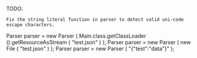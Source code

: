 TODO:

	Fix the string literal function in parser to detect valid uni-code escape characters.


Parser parser = new Parser ( Main.class.getClassLoader ().getResourceAsStream ( "test.json" ) );
Parser parser = new Parser ( new File ( "test.json" ) );
Parser parser = new Parser ( "{\"test\":\"data\"}" );